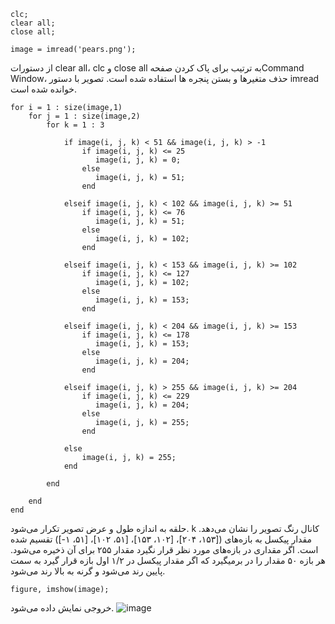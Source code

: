 

```
clc;
clear all;
close all;

image = imread('pears.png');
```
از دستورات clear all، clc و close all  به ترتیب برای پاک کردن صفحهCommand Window، حذف متغیرها و بستن پنجره ها استفاده شده است. تصویر با دستور imread خوانده شده است.
```
for i = 1 : size(image,1)
    for j = 1 : size(image,2)
        for k = 1 : 3
  
            if image(i, j, k) < 51 && image(i, j, k) > -1
                if image(i, j, k) <= 25
                   image(i, j, k) = 0;
                else
                   image(i, j, k) = 51;
                end
                
            elseif image(i, j, k) < 102 && image(i, j, k) >= 51
                if image(i, j, k) <= 76
                   image(i, j, k) = 51;
                else
                   image(i, j, k) = 102;
                end
                
            elseif image(i, j, k) < 153 && image(i, j, k) >= 102
                if image(i, j, k) <= 127
                   image(i, j, k) = 102;
                else
                   image(i, j, k) = 153;
                end   
                
            elseif image(i, j, k) < 204 && image(i, j, k) >= 153 
                if image(i, j, k) <= 178
                   image(i, j, k) = 153;
                else
                   image(i, j, k) = 204;
                end
            
            elseif image(i, j, k) > 255 && image(i, j, k) >= 204
                if image(i, j, k) <= 229
                   image(i, j, k) = 204;
                else
                   image(i, j, k) = 255;
                end
            
            else
                image(i, j, k) = 255;
            end
            
        end
        
    end
end

```
حلقه به اندازه طول و عرض تصویر تکرار می‌شود. k کانال رنگ تصویر را نشان می‌دهد. مقدار پیکسل به بازه‌های ([۱۵۳، ۲۰۴]، [۱۰۲، ۱۵۳]، [۵۱، ۱۰۲]، [۵۱، ۱-]) تقسیم شده است. اگر مقداری در بازه‌های مورد نظر قرار نگیرد مقدار ۲۵۵ برای آن ذخیره می‌شود. هر بازه ۵۰ مقدار را در برمیگیرد که اگر مقدار پیکسل در ۱/۲ اول بازه قرار گیرد به سمت پایین رند می‌شود و گرنه به بالا رند می‌شود.
```
figure, imshow(image);
```
خروجی نمایش داده می‌شود.
 ![image](https://github.com/semnan-university-ai/image-processing-class-002/blob/main/exercises/fvatani/16/tamrin16.png)

